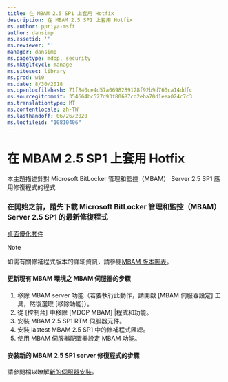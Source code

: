 ```yaml
---
title: 在 MBAM 2.5 SP1 上套用 Hotfix
description: 在 MBAM 2.5 SP1 上套用 Hotfix
ms.author: ppriya-msft
author: dansimp
ms.assetid: ''
ms.reviewer: ''
manager: dansimp
ms.pagetype: mdop, security
ms.mktglfcycl: manage
ms.sitesec: library
ms.prod: w10
ms.date: 8/30/2018
ms.openlocfilehash: 71f840ce4d57a0698289128f92b9d760ca14ddfc
ms.sourcegitcommit: 354664bc527d93f80687cd2eba70d1eea024c7c3
ms.translationtype: MT
ms.contentlocale: zh-TW
ms.lasthandoff: 06/26/2020
ms.locfileid: "10810406"
---
```

# 在 MBAM 2.5 SP1 上套用 Hotfix
本主題描述針對 Microsoft BitLocker 管理和監控（MBAM） Server 2.5 SP1 應用修復程式的程式

### 在開始之前，請先下載 Microsoft BitLocker 管理和監控（MBAM） Server 2.5 SP1 的最新修復程式
[桌面優化套件](https://www.microsoft.com/download/details.aspx?id=57157)

> [!NOTE]
> 如需有關修補程式版本的詳細資訊，請參閱[MBAM 版本圖表](https://docs.microsoft.com/archive/blogs/dubaisec/mbam-version-chart)。

#### 更新現有 MBAM 環境之 MBAM 伺服器的步驟 
1. 移除 MBAM server 功能（若要執行此動作，請開啟 [MBAM 伺服器設定] 工具，然後選取 [移除功能]）。
2. 從 [控制台] 中移除 [MDOP MBAM] |程式和功能。
3. 安裝 MBAM 2.5 SP1 RTM 伺服器元件。
4. 安裝 lastest MBAM 2.5 SP1 中的修補程式匯總。
5. 使用 MBAM 伺服器配置器設定 MBAM 功能。

#### 安裝新的 MBAM 2.5 SP1 server 修復程式的步驟
請參閱檔以瞭解[新的伺服器安裝](deploying-the-mbam-25-server-infrastructure.md)。
